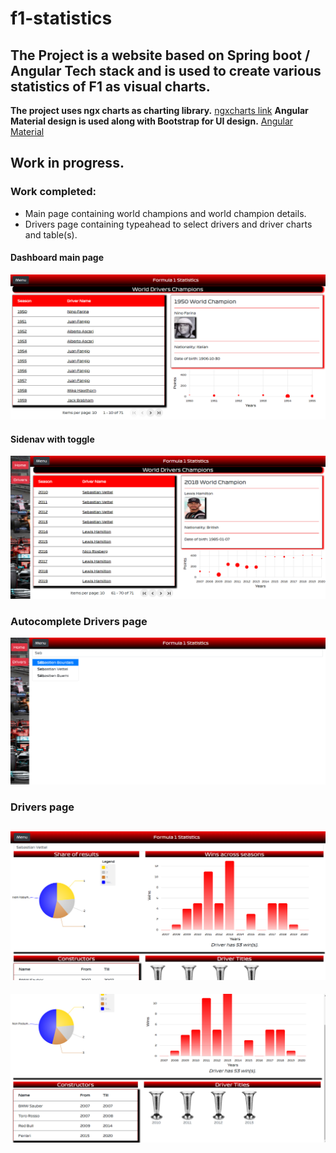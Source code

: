 # f1-statistics

**The Project is a website based on Spring boot / Angular Tech stack and is used to create various statistics of F1 as visual charts.**
---
**The project uses ngx charts as charting library.**
[ngxcharts link](https://github.com/swimlane/ngx-charts)
**Angular Material design is used along with Bootstrap for UI design.**
[Angular Material](https://material.angular.io/components/categories)
## Work in progress.
### Work completed:
- Main page containing world champions and world champion details.
- Drivers page containing typeahead to select drivers and driver charts and table(s).

#### Dashboard main page
![Main Page](https://github.com/venkatsgithub1/f1-statistics/blob/master/images/main.png)

#### Sidenav with toggle
![Side-nav-toggle](https://github.com/venkatsgithub1/f1-statistics/blob/master/images/dashboard_side_nav.png)

### Autocomplete Drivers page
![typeahead](https://github.com/venkatsgithub1/f1-statistics/blob/master/images/autocomplete.png)

### Drivers page
![section1](https://github.com/venkatsgithub1/f1-statistics/blob/master/images/drivers_page_section_1.png)
---
![section2](https://github.com/venkatsgithub1/f1-statistics/blob/master/images/drivers_page_2.png)
